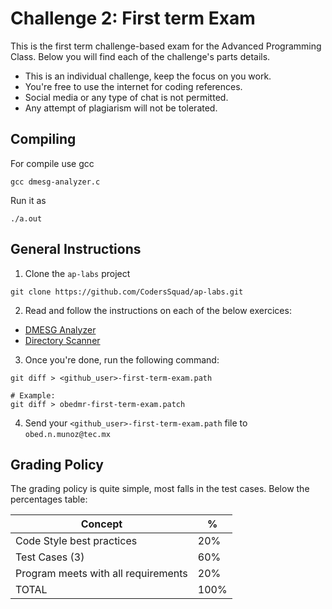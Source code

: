 Challenge 2: First term Exam
============================

This is the first term challenge-based exam for the Advanced Programming Class. Below you will find each of the challenge's parts details.

- This is an individual challenge, keep the focus on you work.
- You're free to use the internet for coding references.
- Social media or any type of chat is not permitted.
- Any attempt of plagiarism will not be tolerated.

Compiling
---------
For compile use gcc
```
gcc dmesg-analyzer.c
```
Run it as 
```
./a.out
```

General Instructions
--------------------

1. Clone the `ap-labs` project
```
git clone https://github.com/CodersSquad/ap-labs.git
```

2. Read and follow the instructions on each of the below exercices:
  - [DMESG Analyzer](./dmesg-analyzer.md)
  - [Directory Scanner](./directory-scanner.md)

3. Once you're done, run the following command:
```
git diff > <github_user>-first-term-exam.path

# Example:
git diff > obedmr-first-term-exam.patch
```

4. Send your `<github_user>-first-term-exam.path` file to `obed.n.munoz@tec.mx`


Grading Policy
--------------

The grading policy is quite simple, most falls in the test cases. Below the percentages table:


| Concept                             | %    |
|-------------------------------------|------|
| Code Style best practices           | 20%  |
| Test Cases (3)                      | 60%  |
| Program meets with all requirements | 20%  |
| TOTAL                               | 100% |
